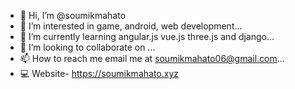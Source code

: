 - 👋 Hi, I’m @soumikmahato
- 👀 I’m interested in game, android, web development...
- 🌱 I’m currently learning angular.js vue.js three.js and django...
- 💞️ I’m looking to collaborate on ...
- 📫 How to reach me email me at soumikmahato06@gmail.com...
- 💻 Website- https://soumikmahato.xyz
<!---
soumikmahato/soumikmahato is a ✨ special ✨ repository because its `README.md` (this file) appears on your GitHub profile.
You can click the Preview link to take a look at your changes.
--->
